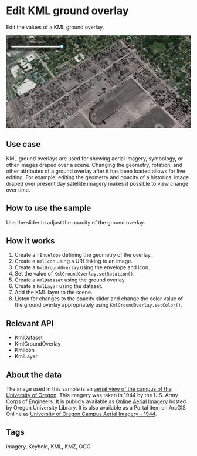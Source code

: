 # Edit KML ground overlay

Edit the values of a KML ground overlay.

![Image of edit KML ground overlay](EditKMLGroundOverlay.png)

## Use case

KML ground overlays are used for showing aerial imagery, symbology, or other images draped over a scene. Changing the geometry, rotation, and other attributes of a ground overlay after it has been loaded allows for live editing.  For example, editing the geometry and opacity of a historical image draped over present day satellite imagery makes it possible to view change over time.

## How to use the sample

Use the slider to adjust the opacity of the ground overlay.

## How it works

1. Create an `Envelope` defining the geometry of the overlay.
2. Create a `KmlIcon` using a URI linking to an image.
3. Create a `KmlGroundOverlay` using the envelope and icon.
4. Set the value of `KmlGroundOverlay.setRotation()`.
5. Create a `KmlDataset` using the ground overlay.
6. Create a `KmlLayer` using the dataset.
7. Add the KML layer to the scene.
8. Listen for changes to the opacity slider and change the color value of the ground overlay appropriately using `KmlGroundOverlay.setColor()`.

## Relevant API

* KmlDataset
* KmlGroundOverlay
* KmlIcon
* KmlLayer

## About the data

The image used in this sample is an [aerial view of the campus of the University of Oregon](https://libapps.s3.amazonaws.com/accounts/55937/images/1944.jpg). This imagery was taken in 1944 by the U.S. Army Corps of Engineers. It is publicly available as [Online Aerial Imagery](https://researchguides.uoregon.edu/online-aerial-photography) hosted by Oregon University Library. It is also available as a Portal item on ArcGIS Online as [University of Oregon Campus Aerial Imagery - 1944](https://arcgisruntime.maps.arcgis.com/home/item.html?id=1f3677c24b2c446e96eaf1099292e83e).

## Tags

imagery, Keyhole, KML, KMZ, OGC
